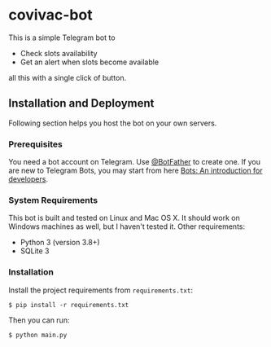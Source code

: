 # covivac-bot
This is a simple Telegram bot to

- Check slots availability
- Get an alert when slots become available

all this with a single click of button.

## Installation and Deployment

Following section helps you host the bot on your own servers. 

### Prerequisites

You need a bot account on Telegram. Use [@BotFather](https://t.me/BotFather) to create one. If you are new to Telegram Bots, you may start from here [Bots: An introduction for developers](https://core.telegram.org/bots).

### System Requirements

This bot is built and tested on Linux and Mac OS X. It should work on Windows machines as well, but I haven't tested it. Other requirements:

- Python 3 (version 3.8+)
- SQLite 3

### Installation

Install the project requirements from `requirements.txt`:

```shell
$ pip install -r requirements.txt
```

Then you can run:

```shell
$ python main.py

```
